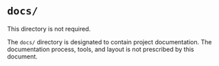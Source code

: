 # `docs/`

This directory is not required.

The `docs/` directory is designated to contain project documentation. The
documentation process, tools, and layout is not prescribed by this document.